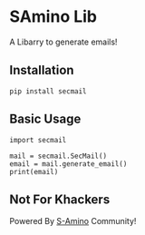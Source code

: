 # SAmino Lib
A Libarry to generate emails!

## Installation
``pip install secmail``

## Basic Usage
```
import secmail

mail = secmail.SecMail()
email = mail.generate_email()
print(email)
```

## Not For Khackers

Powered By [S-Amino](http://aminoapps.com/c/sr_Lz) Community!